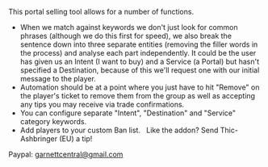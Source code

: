 This portal selling tool allows for a number of functions.

- When we match against keywords we don't just look for common phrases (although we do this first for speed), we also break the sentence down into three separate entities (removing the filler words in the process) and analyse each part independently. It could be the user has given us an Intent (I want to buy) and a Service (a Portal) but hasn't specified a Destination, because of this we'll request one with our initial message to the player.
- Automation should be at a point where you just have to hit "Remove" on the player's ticket to remove them from the group as well as accepting any tips you may receive via trade confirmations.
- You can configure separate "Intent", "Destination" and "Service" category keywords.
- Add players to your custom Ban list.
 
Like the addon? Send Thic-Ashbringer (EU) a tip!

Paypal: [garnettcentral@gmail.com](https://www.paypal.com/donate/?business=UZ6CXSX9QWCSS&no_recurring=0&item_name=Any+tips+for+usage+of+Thic-Portals+is+wholly+appreciated%21+Thank+you.&currency_code=GBP)
